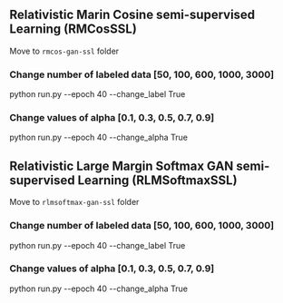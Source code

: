 ## Relativistic Marin Cosine semi-supervised Learning (RMCosSSL)
Move to `rmcos-gan-ssl` folder
### Change number of labeled data [50, 100, 600, 1000, 3000]
python run.py --epoch 40 --change_label True

### Change values of alpha [0.1, 0.3, 0.5, 0.7, 0.9]
python run.py --epoch 40 --change_alpha True

## Relativistic Large Margin Softmax GAN semi-supervised Learning (RLMSoftmaxSSL)
Move to `rlmsoftmax-gan-ssl` folder
### Change number of labeled data [50, 100, 600, 1000, 3000]
python run.py --epoch 40 --change_label True

### Change values of alpha [0.1, 0.3, 0.5, 0.7, 0.9]
python run.py --epoch 40 --change_alpha True


